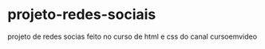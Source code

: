 # projeto-redes-sociais
 projeto de redes socias feito no curso de html e css do canal cursoemvideo
